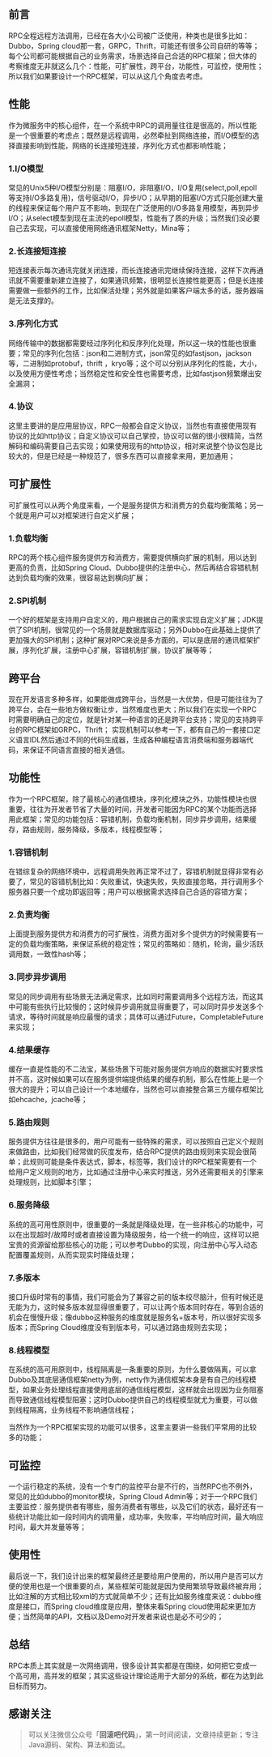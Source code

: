 ﻿## 前言
RPC全程远程方法调用，已经在各大小公司被广泛使用，种类也是很多比如：Dubbo，Spring cloud那一套，GRPC，Thrift，可能还有很多公司自研的等等；每个公司都可能根据自己的业务需求，场景选择自己合适的RPC框架；但大体的考察维度无非就这么几个：性能，可扩展性，跨平台，功能性，可监控，使用性；所以我们如果要设计一个RPC框架，可以从这几个角度去考虑。

## 性能
作为微服务中的核心组件，在一个系统中RPC的调用量往往是很高的，所以性能是一个很重要的考虑点；既然是远程调用，必然牵扯到网络连接，而I/O模型的选择直接影响到性能，网络的长连接短连接，序列化方式也都影响性能；

### 1.I/O模型
常见的Unix5种I/O模型分别是：阻塞I/O，非阻塞I/O，I/O复用(select,poll,epoll等支持I/O多路复用)，信号驱动I/O，异步I/O；从早期的阻塞I/O方式只能创建大量的线程来保证每个用户互不影响，到现在广泛使用的I/O多路复用模型，再到异步I/O；从select模型到现在主流的epoll模型，性能有了质的升级；当然我们没必要自己去实现，可以直接使用网络通讯框架Netty，Mina等；

### 2.长连接短连接
短连接表示每次通讯完就关闭连接，而长连接通讯完继续保持连接，这样下次再通讯就不需要重新建立连接了，如果通讯频繁，很明显长连接性能更高；但是长连接需要做一些额外的工作，比如保活处理；另外就是如果客户端太多的话，服务器端是无法支撑的。

### 3.序列化方式
网络传输中的数据都需要经过序列化和反序列化处理，所以这一块的性能也很重要；常见的序列化包括：json和二进制方式，json常见的如fastjson，jackson等，二进制如protobuf，thrift ，kryo等；这个可以分别从序列化的性能，大小，以及使用方便性考虑；当然稳定性和安全性也需要考虑，比如fastjson频繁爆出安全漏洞；

### 4.协议
这里主要讲的是应用层协议，RPC一般都会自定义协议，当然也有直接使用现有协议的比如http协议；自定义协议可以自己掌控，协议可以做的很小很精简，当然解码和编码需要自己去实现；如果使用现有的http协议，相对来说整个协议包是比较大的，但是已经是一种规范了，很多东西可以直接拿来用，更加通用；

## 可扩展性
可扩展性可以从两个角度来看，一个是服务提供方和消费方的负载均衡策略；另一个就是用户可以对框架进行自定义扩展；

### 1.负载均衡
RPC的两个核心组件服务提供方和消费方，需要提供横向扩展的机制，用以达到更高的负责，比如Spring Cloud、Dubbo提供的注册中心，然后再结合容错机制达到负载均衡的效果，很容易达到横向扩展；

### 2.SPI机制
一个好的框架是支持用户自定义的，用户根据自己的需求实现自定义扩展；JDK提供了SPI机制，很常见的一个场景就是数据库驱动；另外Dubbo在此基础上提供了更加强大的SPI机制；这种扩展对RPC来说是多方面的，可以是底层的通讯框架扩展，序列化扩展，注册中心扩展，容错机制扩展，协议扩展等等；

## 跨平台
现在开发语言多种多样，如果能做成跨平台，当然是一大优势，但是可能往往为了跨平台，会在一些地方做权衡让步，当然难度也更大；所以我们在实现一个RPC时需要明确自己的定位，就是针对某一种语言的还是跨平台支持；常见的支持跨平台的RPC框架如GRPC，Thrift；
实现机制可以参考一下，都有自己的一套接口定义语言IDL然后通过不同的代码生成器，生成各种编程语言消费端和服务器端代码，来保证不同语言直接的相关通信。

## 功能性
作为一个RPC框架，除了最核心的通信模块，序列化模块之外，功能性模块也很重要，往往为开发者节省了大量的时间，开发者可能因为RPC的某个功能而选择用此框架；常见的功能包括：容错机制，负载均衡机制，同步异步调用，结果缓存，路由规则，服务降级，多版本，线程模型等；

### 1.容错机制
在错综复杂的网络环境中，远程调用失败再正常不过了，容错机制就显得非常有必要了，常见的容错机制比如：失败重试，快速失败，失败直接忽略，并行调用多个服务器只要一个成功即返回等；用户可以根据需求选择自己合适的容错方案；

### 2.负责均衡
上面提到服务提供方和消费方的可扩展性，消费方面对多个提供方的时候需要有一定的负载均衡策略，来保证系统的稳定性；常见的策略如：随机，轮询，最少活跃调用数，一致性hash等；

### 3.同步异步调用
常见的同步调用有些场景无法满足需求，比如同时需要调用多个远程方法，而这其中可能有些执行比较慢的；这时候异步调用就显得重要了，可以同时异步发送多个请求，等待时间就是响应最慢的请求；具体可以通过Future，CompletableFuture来实现；

### 4.结果缓存
缓存一直是性能的不二法宝，某些场景下可能对服务提供方响应的数据实时要求性并不高，这时候如果可以在服务提供端提供结果的缓存机制，那么在性能上是一个很大的提升；可以自己设计一个本地缓存，当然也可以直接整合第三方缓存框架比如ehcache，jcache等；

### 5.路由规则
服务提供方往往是很多的，用户可能有一些特殊的需求，可以按照自己定义个规则来做路由，比如我们经常做的灰度发布，结合RPC提供的路由规则来实现会很简单；此规则可能是条件表达式，脚本，标签等，我们设计的RPC框架需要有一个给用户定义规则的地方，比如通过注册中心来实时推送，另外还需要相关的引擎来处理规则，比如脚本引擎；

### 6.服务降级
系统的高可用性原则中，很重要的一条就是降级处理，在一些非核心的功能中，可以在出现超时/故障时或者直接设置为降级服务，给一个统一的响应，这样可以把宝贵的资源留给那些核心的功能；可以参考Dubbo的实现，向注册中心写入动态配置覆盖规则，从而实现实时降级处理；

### 7.多版本
接口升级时常有的事情，我们可能会为了兼容之前的版本绞尽脑汁，但有时候还是无能为力，这时候多版本就显得很重要了，可以让两个版本同时存在，等到合适的机会在慢慢升级；像dubbo这种服务的维度就是服务名+版本号，所以很好实现多版本；而Spring Cloud维度没有到版本号，可以通过路由规则去实现；

### 8.线程模型
在系统的高可用原则中，线程隔离是一条重要的原则，为什么要做隔离，可以拿Dubbo及其底层通信框架netty为例，netty作为通信框架本身是有自己的线程模型，如果业务处理线程直接使用底层的通信线程模型，这样就会出现因为业务阻塞而导致通信线程模型阻塞；这时Dubbo提供自己的线程模型就尤为重要，可以做到线程隔离，业务线程不影响通信线程；

当然作为一个RPC框架实现的功能可以很多，这里主要讲一些我们平常用的比较多的功能；

## 可监控
一个运行稳定的系统，没有一个专门的监控平台是不行的，当然RPC也不例外，常见的比如dubbo的monitor模块，Spring Cloud Admin等；对于一个RPC我们主要监控：服务提供者有哪些，服务消费者有哪些，以及它们的状态，最好还有一些统计功能比如一段时间内的调用量，成功率，失败率，平均响应时间，最大响应时间，最大并发量等等；

## 使用性
最后说一下，我们设计出来的框架最终还是要给用户使用的，所以用户是否可以方便的使用也是一个很重要的点，某些框架可能就是因为使用繁琐导致最终被弃用；比如注解的方式相比较xml的方式就简单不少；还有比如服务维度来说：dubbo维度是接口，而Spring cloud维度是应用，整体来看Spring cloud使用起来更加方便；当然简单的API，文档以及Demo对开发者来说也是必不可少的；

## 总结
RPC本质上其实就是一次网络调用，很多设计其实都是在围绕，如何把它变成一个高可用，高并发的框架；其实这些设计理论适用于大部分的系统，都在为达到此目标而努力。

## 感谢关注
> 可以关注微信公众号「**回滚吧代码**」，第一时间阅读，文章持续更新；专注Java源码、架构、算法和面试。